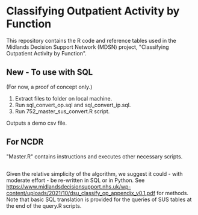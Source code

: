 # Classifying Outpatient Activity by Function
This repository contains the R code and reference tables used in the Midlands Decision Support Network (MDSN) project, "Classifying Outpatient Activity by Function".

## New - To use with SQL 

(For now, a proof of concept only.)

1. Extract files to folder on local machine. 
2. Run sql_convert_op.sql and sql_convert_ip.sql. 
3. Run 752_master_sus_convert.R script.

Outputs a demo csv file.


## For NCDR
"Master.R" contains instructions and executes other necessary scripts. 

##

Given the relative simplicity of the algorithm, we suggest it could - with moderate effort - be re-written in SQL or in Python. See <https://www.midlandsdecisionsupport.nhs.uk/wp-content/uploads/2021/10/dsu_classify_op_appendix_v0.1.pdf> for methods. Note that basic SQL translation is provided for the queries of SUS tables at the end of the query.R scripts.
